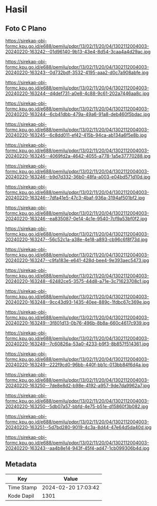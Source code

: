 # Hasil

## Foto C Plano

https://sirekap-obj-formc.kpu.go.id/e688/pemilu/pdpr/13/02/11/20/04/1302112004003-20240220-163242--01d96140-9b13-43e4-8d54-3caa4a4d29ac.jpg

https://sirekap-obj-formc.kpu.go.id/e688/pemilu/pdpr/13/02/11/20/04/1302112004003-20240220-163243--0d732bdf-3532-4195-aaa2-d0c7a908abfe.jpg

https://sirekap-obj-formc.kpu.go.id/e688/pemilu/pdpr/13/02/11/20/04/1302112004003-20240220-163244--d4def731-a0e8-4c88-9c61-202a7446aa8c.jpg

https://sirekap-obj-formc.kpu.go.id/e688/pemilu/pdpr/13/02/11/20/04/1302112004003-20240220-163244--6cb41dbb-479a-49a6-91a8-deb460f5bdac.jpg

https://sirekap-obj-formc.kpu.go.id/e688/pemilu/pdpr/13/02/11/20/04/1302112004003-20240220-163245--6c8dd011-ef42-415b-94ca-ab134a6f5e8b.jpg

https://sirekap-obj-formc.kpu.go.id/e688/pemilu/pdpr/13/02/11/20/04/1302112004003-20240220-163245--4069fd2a-4642-4055-a778-1a5e37770288.jpg

https://sirekap-obj-formc.kpu.go.id/e688/pemilu/pdpr/13/02/11/20/04/1302112004003-20240220-163246--b9d7d332-36b0-48fa-a003-e04bd571d10d.jpg

https://sirekap-obj-formc.kpu.go.id/e688/pemilu/pdpr/13/02/11/20/04/1302112004003-20240220-163246--7dfa41e5-47c3-4baf-936a-3194af501bf2.jpg

https://sirekap-obj-formc.kpu.go.id/e688/pemilu/pdpr/13/02/11/20/04/1302112004003-20240220-163246--ea835087-0e14-4c1e-9540-7cf9a53bf0f2.jpg

https://sirekap-obj-formc.kpu.go.id/e688/pemilu/pdpr/13/02/11/20/04/1302112004003-20240220-163247--56c52c1a-a38e-4e18-a893-cb96c6f8f73d.jpg

https://sirekap-obj-formc.kpu.go.id/e688/pemilu/pdpr/13/02/11/20/04/1302112004003-20240220-163247--c9fa183e-e641-428d-bee4-9e393aec5473.jpg

https://sirekap-obj-formc.kpu.go.id/e688/pemilu/pdpr/13/02/11/20/04/1302112004003-20240220-163248--62482ce5-3575-44d8-a71e-3c71623708c1.jpg

https://sirekap-obj-formc.kpu.go.id/e688/pemilu/pdpr/13/02/11/20/04/1302112004003-20240220-163248--9cc43d93-1435-40ee-889c-1fdbc67c369e.jpg

https://sirekap-obj-formc.kpu.go.id/e688/pemilu/pdpr/13/02/11/20/04/1302112004003-20240220-163249--3f801d13-0b76-496b-8b8a-660c4617c939.jpg

https://sirekap-obj-formc.kpu.go.id/e688/pemilu/pdpr/13/02/11/20/04/1302112004003-20240220-163249--7c60826a-53a0-4233-b9f3-8b857f514361.jpg

https://sirekap-obj-formc.kpu.go.id/e688/pemilu/pdpr/13/02/11/20/04/1302112004003-20240220-163249--222f9cd0-96bb-440f-bb1c-013bb84f6d4a.jpg

https://sirekap-obj-formc.kpu.go.id/e688/pemilu/pdpr/13/02/11/20/04/1302112004003-20240220-163250--7de8e8d2-b98e-4192-a957-9de7da9962a7.jpg

https://sirekap-obj-formc.kpu.go.id/e688/pemilu/pdpr/13/02/11/20/04/1302112004003-20240220-163250--5db07a57-bbfd-4e75-b51e-d15860f3b082.jpg

https://sirekap-obj-formc.kpu.go.id/e688/pemilu/pdpr/13/02/11/20/04/1302112004003-20240220-163251--5d7bd280-9019-4c3a-8d44-47e64d5da40d.jpg

https://sirekap-obj-formc.kpu.go.id/e688/pemilu/pdpr/13/02/11/20/04/1302112004003-20240220-163243--aa4b8e14-943f-45f4-ad47-1cb099306b4d.jpg


## Metadata

| Key        | Value               |
| ---------- | ------------------- |
| Time Stamp | 2024-02-20 17:03:42 |
| Kode Dapil | 1301                |



